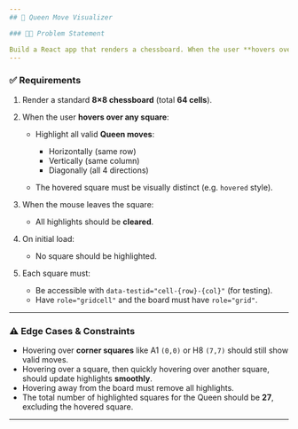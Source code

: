 ```yaml
---
## 👑 Queen Move Visualizer

### 👨‍🎓 Problem Statement

Build a React app that renders a chessboard. When the user **hovers over a square**, it should highlight all legal **Queen moves** from that position.
---
```


### ✅ Requirements

1. Render a standard **8×8 chessboard** (total **64 cells**).
2. When the user **hovers over any square**:

   - Highlight all valid **Queen moves**:

     - Horizontally (same row)
     - Vertically (same column)
     - Diagonally (all 4 directions)

   - The hovered square must be visually distinct (e.g. `hovered` style).

3. When the mouse leaves the square:

   - All highlights should be **cleared**.

4. On initial load:

   - No square should be highlighted.

5. Each square must:

   - Be accessible with `data-testid="cell-{row}-{col}"` (for testing).
   - Have `role="gridcell"` and the board must have `role="grid"`.

---

### ⚠️ Edge Cases & Constraints

- Hovering over **corner squares** like A1 `(0,0)` or H8 `(7,7)` should still show valid moves.
- Hovering over a square, then quickly hovering over another square, should update highlights **smoothly**.
- Hovering away from the board must remove all highlights.
- The total number of highlighted squares for the Queen should be **27**, excluding the hovered square.

---
